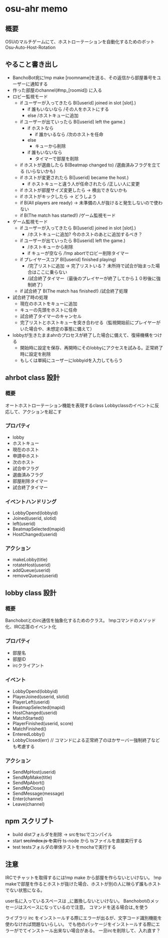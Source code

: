 # osu-ahr memo

## 概要
OSUのマルチゲームにて、ホストローテーションを自動化するためのボット
Osu-Auto-Host-Rotation

## やること書き出し
- BanchoBot宛に!mp make [roomname]を送る、その返信から部屋番号をユーザーに通知する
- 作った部屋のchannel(#mp_[roomid]) に入る
- ロビー監視モード
  - if ユーザーが入ってきたら B([userid] joined in slot [slot].)
    - if 誰もいないなら /その人をホストにする
    - else /ホストキューに追加
  - if ユーザーが出ていったら B([userid] left the game.)
    - if ホストなら
      - if 誰かいるなら /次のホストを任命
    - else
      - キューから削除
    - if 誰もいないなら
      - タイマーで部屋を削除 
  - if ホストが選曲したら B(Beatmap changed to) /選曲済みフラグを立てる (いらないかも)
  - if ホストが変更されたら B([userid] became the host.)
      - if ホストキューと違う人が任命されたら /正しい人に変更
  - if ホストが部屋サイズ変更したら -> 検出できないかも
  - if ホストがキックしたら -> どうしよう
  - if B(All players are ready) -> 未準備の人が抜けると発生しないので使わない
  - if B(The match has started!) /ゲーム監視モード
- ゲーム監視モード
  - if ユーザーが入ってきたら B([userid] joined in slot [slot].)
    - /ホストキューに追加? 今のホストのあとに追加するべき？
  - if ユーザーが出ていったら B([userid] left the game.)
    - /ホストキューから削除
    - if キューが空なら /!mp abortでロビー削除タイマー
  - if プレイヤースコア B([userid] finished playing) 
    - /完了リストに追加 -> 完了リストいる？ 未所持で試合が始まった場合はここに乗らない
    - /試合終了タイマー（最後のプレイヤーが終了してから１０秒後に強制終了）
  - if 試合終了 B(The match has finished!) /試合終了処理
- 試合終了時の処理
  - 現在のホストをキューに追加
  - キューの先頭をホストに任命
  - 試合終了タイマーのキャンセル
  - 完了リストとホストキューを突き合わせる（監視開始前にプレイヤーがいた場合や、未想定の事態に備えて）
- lobbyが生きたままahrのプロセスが終了した場合に備えて、復帰機構をつける
  - 開始時に設定を保存、再開時にそのlobbyにアクセスを試みる。正常終了時に設定を削除
  - もしくは単純にユーザーにlobbyidを入力してもらう

## ahrbot class 設計
### 概要
オートホストローテーション機能を表現するclass
Lobbyclassのイベントに反応して、アクションを起こす
### プロパティ
- lobby
- ホストキュー
- 現在のホスト
- 申請中ホスト
- 次のホスト
- 試合中フラグ
- 選曲済みフラグ
- 部屋削除タイマー
- 試合終了タイマー
### イベントハンドリング
- LobbyOpend(lobbyid)
- Joined(userid, slotid)
- left(userid)
- BeatmapSelected(mapid)
- HostChanged(userid)
### アクション
- makeLobby(title)
- rotateHost(userid)
- addQueue(userid)
- removeQueue(userid)

## lobby class 設計
### 概要
Banchobotとのirc通信を抽象化するためのクラス。
!mpコマンドのメソッド化、IRC応答のイベント化
### プロパティ
- 部屋名
- 部屋ID
- ircクライアント
### イベント
- LobbyOpend(lobbyid)
- PlayerJoined(userid, slotid)
- PlayerLeft(userid)
- BeatmapSelected(mapid)
- HostChanged(userid)
- MatchStarted()
- PlayerFinished(userid, score)
- MatchFinished()
- EnteredLobby()
- LobbyClosed(err) // コマンドによる正常終了のほかサーバー強制終了なども考慮する
### アクション
- SendMpHost(userid)
- SendMpMake(title)
- SendMpAbort()
- SendMpClose()
- SendMessage(message)
- Enter(channel)
- Leave(channel)
## npm スクリプト
- build distフォルダを削除 -> srcをtscでコンパイル
- start
 ~~src/index.js を実行~~ 
 ts-node から tsファイルを直接実行する
- test testsフォルダの単体テストをmochaで実行する

## 注意
IRCでチャットを取得するには!mp make から部屋を作らないといけない。
!mp makeで部屋を作るとホストが抜けた場合、ホストが別の人に映らず誰もホストでない状態になる。

user名に入っているスペースは _に置換しないといけない。
Banchobotのメッセージはスペースになっているので注意。
コマンドを送る場合は_を使う

ライブラリ irc をインストールする際にエラーが出るが、文字コード識別機能を使わなければ問題ないらしい。
でも他のパッケージをインストールする際にエラーがでてインストール出来ない場合がある。
一旦ircを削除して、入れ直す？